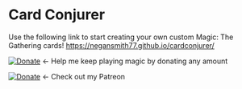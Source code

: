 # Card Conjurer
Use the following link to start creating your own custom Magic: The Gathering cards!
https://negansmith77.github.io/cardconjurer/


[![Donate](https://img.shields.io/badge/Donate-PayPal-blue.svg?longCache=true&style=popout)](https://www.paypal.me/kyleburtondonate
) ← Help me keep playing magic by donating any amount

[![Donate](https://img.shields.io/badge/Donate-Patreon-orange.svg?longCache=true&style=popout)](https://www.patreon.com/KyleBurton) ← Check out my Patreon
